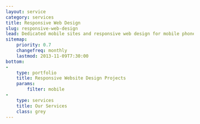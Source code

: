 ```yaml
---
layout: service
category: services
title: Responsive Web Design
slug: responsive-web-design
lead: Dedicated mobile sites and responsive web design for mobile phones & tablets. Never miss out on a sale, regardless of the users' device.
sitemap:
    priority: 0.7
    changefreq: monthly
    lastmod: 2013-11-09T7:30:00
bottom:     
-
    type: portfolio
    title: Responsive Website Design Projects
    params:
        filter: mobile
-
    type: services
    title: Our Services
    class: grey
---
```



